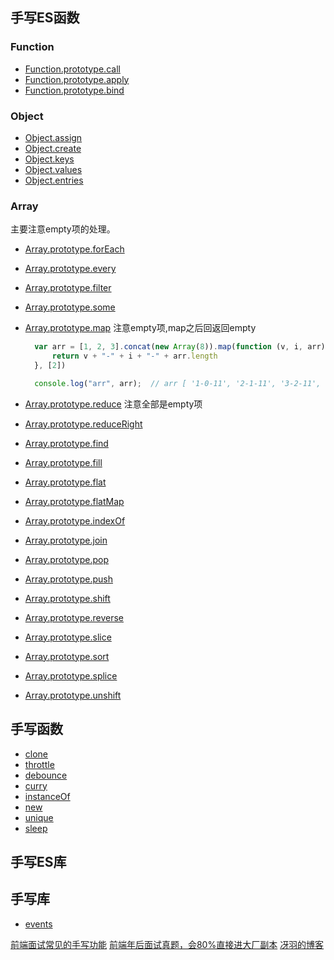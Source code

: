 ## 手写ES函数

### Function
* [Function.prototype.call](./builtin/function/Function.prototype.call.js)
* [Function.prototype.apply](./builtin/function/Function.prototype.apply.js)
* [Function.prototype.bind](./builtin/function/Function.prototype.bind.js)
  
### Object
* [Object.assign](./builtin/object/Object.assign.js)
* [Object.create](./builtin/object/Object.create.js)
* [Object.keys](./builtin/object/Object.keys.js)
* [Object.values](./builtin/object/Object.values.js)
* [Object.entries](./builtin/object/Object.entries.js)

### Array

主要注意empty项的处理。

* [Array.prototype.forEach](./builtin/array/Array.prototype.forEach.js)
* [Array.prototype.every](./builtin/array/Array.prototype.every.js)
* [Array.prototype.filter](./builtin/array/Array.prototype.filter.js)
* [Array.prototype.some](./builtin/array/Array.prototype.some.js)
* [Array.prototype.map](./builtin/array/Array.prototype.map.js)
  注意empty项,map之后回返回empty
  ```js
    var arr = [1, 2, 3].concat(new Array(8)).map(function (v, i, arr) {
        return v + "-" + i + "-" + arr.length
    }, [2])

    console.log("arr", arr);  // arr [ '1-0-11', '2-1-11', '3-2-11', <8 empty items> ]
  ```
* [Array.prototype.reduce](./builtin/array/Array.prototype.reduce.js)
  注意全部是empty项
* [Array.prototype.reduceRight](./builtin/array/Array.prototype.reduceRight.js) 
* [Array.prototype.find](./builtin/array/Array.prototype.find.js)  
* [Array.prototype.fill](./builtin/array/Array.prototype.fill.js)  
  
* [Array.prototype.flat](./builtin/array/Array.prototype.flat.js)  
* [Array.prototype.flatMap](./builtin/array/Array.prototype.flatMap.js)  
* [Array.prototype.indexOf](./builtin/array/Array.prototype.indexOf.js)  
* [Array.prototype.join](./builtin/array/Array.prototype.join.js)
* [Array.prototype.pop](./builtin/array/Array.prototype.pop.js)
* [Array.prototype.push](./builtin/array/Array.prototype.push.js)
* [Array.prototype.shift](./builtin/array/Array.prototype.shift.js)


* [Array.prototype.reverse](./builtin/array/Array.prototype.reverse.js)
* [Array.prototype.slice](./builtin/array/Array.prototype.slice.js)
* [Array.prototype.sort](./builtin/array/Array.prototype.sort.js)  
* [Array.prototype.splice](./builtin/array/Array.prototype.splice.js)
* [Array.prototype.unshift](./builtin/array/Array.prototype.unshift.js)
  
  
## 手写函数
* [clone](./Functions/clone.js)  
* [throttle](./Functions/throttle.js)
* [debounce](./Functions/debounce.js)
* [curry](./Functions/curry.js)
* [instanceOf](./Functions/instanceOf.js)
* [new](./Functions/new.js)
* [unique](./Functions/unique.js)
* [sleep](./Functions/sleep.js)


## 手写ES库


## 手写库
* [events](./libs/events.js)
















> 
[前端面试常见的手写功能](https://juejin.cn/post/6873513007037546510)
[前端年后面试真题，会80%直接进大厂副本](https://bitable.feishu.cn/app8Ok6k9qafpMkgyRbfgxeEnet?from=logout&table=tblEnSV2PNAajtWE&view=vewJHSwJVd)
[冴羽的博客](https://github.com/mqyqingfeng/Blog)